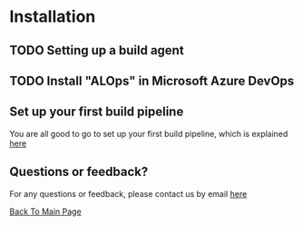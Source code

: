 # Installation

## TODO Setting up a build agent


## TODO Install "ALOps" in Microsoft Azure DevOps


## Set up your first build pipeline
You are all good to go to set up your first build pipeline, which is explained [here](/Documentation/SettingUpYourFirstBuild.md)

## Questions or feedback?
For any questions or feedback, please contact us by email [here](mailto:setup@hodor.be)

[Back To Main Page](../README.md)